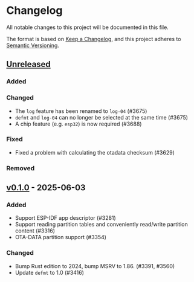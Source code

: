 # Changelog

All notable changes to this project will be documented in this file.

The format is based on [Keep a Changelog](https://keepachangelog.com/en/1.0.0/),
and this project adheres to [Semantic Versioning](https://semver.org/spec/v2.0.0.html).

## [Unreleased]

### Added


### Changed

- The `log` feature has been renamed to `log-04` (#3675)
- `defmt` and `log-04` can no longer be selected at the same time (#3675)
- A chip feature (e.g. `esp32`) is now required (#3688)

### Fixed

- Fixed a problem with calculating the otadata checksum (#3629)

### Removed


## [v0.1.0] - 2025-06-03

### Added

- Support ESP-IDF app descriptor (#3281)
- Support reading partition tables and conveniently read/write partition content (#3316)
- OTA-DATA partition support (#3354)

### Changed

- Bump Rust edition to 2024, bump MSRV to 1.86. (#3391, #3560)
- Update `defmt` to 1.0 (#3416)

[v0.1.0]: https://github.com/esp-rs/esp-hal/releases/tag/esp-bootloader-esp-idf-v0.1.0
[Unreleased]: https://github.com/esp-rs/esp-hal/compare/esp-bootloader-esp-idf-v0.1.0...HEAD
